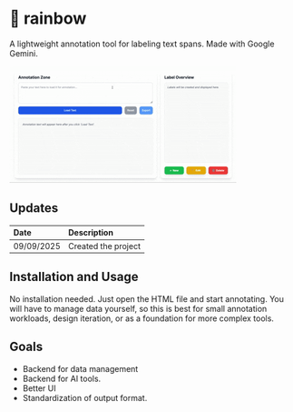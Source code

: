 # 🌈 rainbow
A lightweight annotation tool for labeling text spans.
Made with Google Gemini.

![](https://github.com/jmilbauer/rainbow/blob/main/example.gif)

## Updates

| Date          | Description           |
| :------------ | :-------------------- | 
| 09/09/2025    | Created the project   |

## Installation and Usage

No installation needed. Just open the HTML file and start annotating.
You will have to manage data yourself, so this is best for small annotation workloads, design iteration, or as a foundation for more complex tools.

## Goals

- Backend for data management
- Backend for AI tools.
- Better UI
- Standardization of output format.